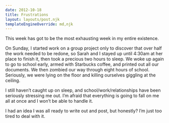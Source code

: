```yaml
---
date: 2012-10-18
title: Frustrations
layout: layouts/post.njk
templateEngineOverride: md,njk
---
```


This week has got to be the most exhausting week in my entire existence.

On Sunday, I started work on a group project only to discover that over half the work needed to be redone, so Sarah and I stayed up until 4:30am at her place to finish it, then took a precious two hours to sleep. We woke up again to go to school early, armed with Starbucks coffee, and printed out all our documents. We then zombied our way through eight hours of school. Seriously, we were lying on the floor and killing ourselves giggling at the ceiling.

I still haven’t caught up on sleep, and school/work/relationships have been seriously stressing me out. I’m afraid that everything is going to fall on me all at once and I won’t be able to handle it.

I had an idea I was all ready to write out and post, but honestly? I’m just too tired to deal with it.